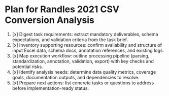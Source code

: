 # Plan for Randles 2021 CSV Conversion Analysis

1. [x] Digest task requirements: extract mandatory deliverables, schema expectations, and validation criteria from the task brief.
2. [x] Inventory supporting resources: confirm availability and structure of input Excel data, schema docs, annotation references, and existing logs.
3. [x] Map execution workflow: outline processing pipeline (parsing, standardization, annotation, validation, export) with key checks and potential risks.
4. [x] Identify analysis needs: determine data quality metrics, coverage goals, documentation outputs, and dependencies to resolve.
5. [x] Prepare next actions: list concrete tasks or questions to address before implementation-ready status.
